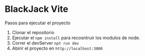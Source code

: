 # BlackJack Vite

Pasos para ejecutar el proyecto

1. Clonar el repositorio
2. Ejecutar el `npm install` para recosntruir los modulos de node.
3. Correr el devServer `npt run dev`
4. Abirir el proyecto en `http://localhost:3000`
